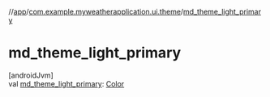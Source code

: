 //[app](../../index.md)/[com.example.myweatherapplication.ui.theme](index.md)/[md_theme_light_primary](md_theme_light_primary.md)

# md_theme_light_primary

[androidJvm]\
val [md_theme_light_primary](md_theme_light_primary.md): [Color](https://developer.android.com/reference/kotlin/androidx/compose/ui/graphics/Color.html)
